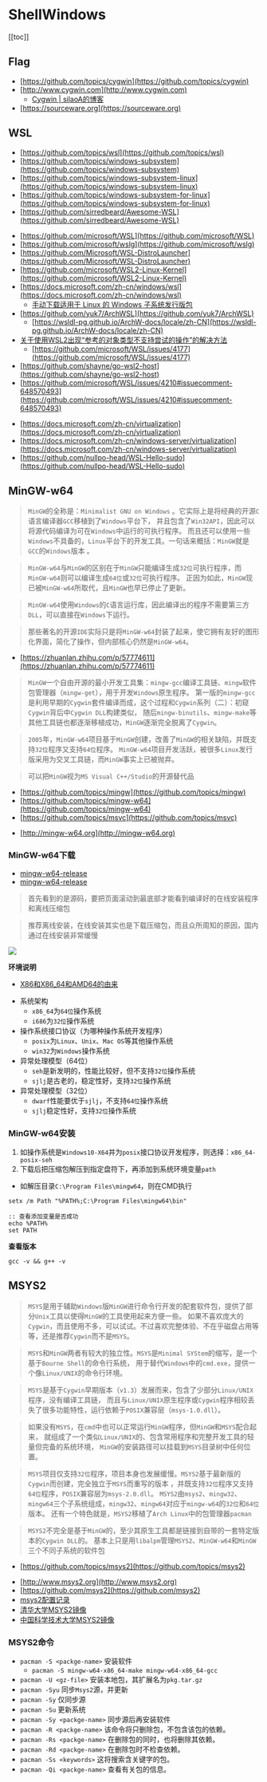 # ShellWindows


[[toc]]



## Flag

* [https://github.com/topics/cygwin](https://github.com/topics/cygwin)
* [http://www.cygwin.com](http://www.cygwin.com)
    * [Cygwin | silaoA的博客](https://silaoa.github.io/tags/Cygwin)
* [https://sourceware.org](https://sourceware.org)




## WSL

+ [https://github.com/topics/wsl](https://github.com/topics/wsl)
+ [https://github.com/topics/windows-subsystem](https://github.com/topics/windows-subsystem)
+ [https://github.com/topics/windows-subsystem-linux](https://github.com/topics/windows-subsystem-linux)
+ [https://github.com/topics/windows-subsystem-for-linux](https://github.com/topics/windows-subsystem-for-linux)
+ [https://github.com/sirredbeard/Awesome-WSL](https://github.com/sirredbeard/Awesome-WSL)

* [https://github.com/microsoft/WSL](https://github.com/microsoft/WSL)
* [https://github.com/microsoft/wslg](https://github.com/microsoft/wslg)
* [https://github.com/Microsoft/WSL-DistroLauncher](https://github.com/Microsoft/WSL-DistroLauncher)
* [https://github.com/microsoft/WSL2-Linux-Kernel](https://github.com/microsoft/WSL2-Linux-Kernel)
* [https://docs.microsoft.com/zh-cn/windows/wsl](https://docs.microsoft.com/zh-cn/windows/wsl)
    * [手动下载适用于 Linux 的 Windows 子系统发行版包](https://docs.microsoft.com/zh-cn/windows/wsl/install-manual)
* [https://github.com/yuk7/ArchWSL](https://github.com/yuk7/ArchWSL)
    * [https://wsldl-pg.github.io/ArchW-docs/locale/zh-CN](https://wsldl-pg.github.io/ArchW-docs/locale/zh-CN)
* [关于使用WSL2出现“参考的对象类型不支持尝试的操作”的解决方法](https://zhuanlan.zhihu.com/p/151392411)
    * [https://github.com/microsoft/WSL/issues/4177](https://github.com/microsoft/WSL/issues/4177)
* [https://github.com/shayne/go-wsl2-host](https://github.com/shayne/go-wsl2-host)
* [https://github.com/microsoft/WSL/issues/4210#issuecomment-648570493](https://github.com/microsoft/WSL/issues/4210#issuecomment-648570493)

- [https://docs.microsoft.com/zh-cn/virtualization](https://docs.microsoft.com/zh-cn/virtualization)
- [https://docs.microsoft.com/zh-cn/windows-server/virtualization](https://docs.microsoft.com/zh-cn/windows-server/virtualization)
- [https://github.com/nullpo-head/WSL-Hello-sudo](https://github.com/nullpo-head/WSL-Hello-sudo)



## MinGW-w64

> `MinGW`的全称是：`Minimalist GNU on Windows` 。它实际上是将经典的开源`C`语言编译器`GCC`移植到了`Windows`平台下，
> 并且包含了`Win32API`，因此可以将源代码编译为可在`Windows`中运行的可执行程序。
> 而且还可以使用一些`Windows`不具备的，`Linux`平台下的开发工具。一句话来概括：`MinGW`就是`GCC`的`Windows`版本 。

> `MinGW-w64`与`MinGW`的区别在于`MinGW`只能编译生成`32位`可执行程序，而`MinGW-w64`则可以编译生成`64位`或`32位`可执行程序。
>  正因为如此，`MinGW`现已被`MinGW-w64`所取代，且`MinGW`也早已停止了更新。

> `MinGW-w64`使用`Windows`的`C`语言运行库，因此编译出的程序不需要第三方`DLL`，可以直接在`Windows`下运行。

> 那些著名的开源`IDE`实际只是将`MinGW-w64`封装了起来，使它拥有友好的图形化界面，简化了操作，但内部核心仍然是`MinGW-w64`。

* [https://zhuanlan.zhihu.com/p/57774611](https://zhuanlan.zhihu.com/p/57774611)

> `MinGW`一个自由开源的最小开发工具集：`mingw-gcc`编译工具链、`mingw`软件包管理器（`mingw-get`），用于开发`Windows`原生程序。
> 第一版的`mingw-gcc`是利用早期的`Cygwin`套件编译而成，这个过程和`Cygwin`系列（二）：初窥`Cygwin`背后中`Cygwin DLL`构建类似，
> 随后`mingw-binutils`、`mingw-make`等其他工具链也都逐渐移植成功，`MinGW`逐渐完全脱离了`Cygwin`。

> `2005`年，`MinGW-w64`项目基于`MinGW`创建，改善了`MinGW`的相关缺陷，并既支持`32位`程序又支持`64位`程序。
> `MinGW-w64`项目开发活跃，被很多`Linux`发行版采用为交叉工具链，而`MinGW`事实上已被抛弃。

> 可以把`MinGW`视为`MS Visual C++/Studio`的开源替代品

+ [https://github.com/topics/mingw](https://github.com/topics/mingw)
+ [https://github.com/topics/mingw-w64](https://github.com/topics/mingw-w64)
+ [https://github.com/topics/msvc](https://github.com/topics/msvc)

* [http://mingw-w64.org](http://mingw-w64.org)



### MinGW-w64下载

* [mingw-w64-release](https://sourceforge.net/projects/mingw-w64/files/mingw-w64/mingw-w64-release/#readme)
* [mingw-w64-release](https://sourceforge.net/projects/mingw-w64/files/Toolchains%20targetting%20Win64/Personal%20Builds/mingw-builds/#readme)

> 首先看到的是源码，要把页面滚动到最底部才能看到编译好的在线安装程序和离线压缩包

> 推荐离线安装，在线安装其实也是下载压缩包，而且众所周知的原因，国内通过在线安装非常缓慢

![](/images/MinGW-w64下载页说明.png)


**环境说明**

* [X86和X86_64和AMD64的由来](https://blog.csdn.net/wf19930209/article/details/79536506)

- 系统架构
    - `x86_64`为`64位`操作系统
    - `i686`为`32位`操作系统
- 操作系统接口协议（为哪种操作系统开发程序）
    - `posix`为`Linux`、`Unix`、`Mac OS`等其他操作系统
    - `win32`为`Windows`操作系统
- 异常处理模型（64位）
    - `seh`是新发明的，性能比较好，但不支持`32位`操作系统
    - `sjlj`是古老的，稳定性好，支持`32位`操作系统
- 异常处理模型（32位）
    - `dwarf`性能要优于`sjlj`，不支持`64位`操作系统
    - `sjlj`稳定性好，支持`32位`操作系统



### MinGW-w64安装

1. 如操作系统是`Windows10-X64`并为`posix`接口协议开发程序，则选择：`x86_64-posix-seh`
2. 下载后把压缩包解压到指定盘符下，再添加到系统环境变量`path`

- 如解压目录`C:\Program Files\mingw64`，则在CMD执行

```batch
setx /m Path "%PATH%;C:\Program Files\mingw64\bin"

:: 查看添加变量是否成功
echo %PATH%
set PATH
```


**查看版本**

```batch
gcc -v && g++ -v
```




## MSYS2

> `MSYS`是用于辅助`Windows`版`MinGW`进行命令行开发的配套软件包，提供了部分`Unix`工具以使得`MinGW`的工具使用起来方便一些。
> 如果不喜欢庞大的`Cygwin`，而且使用不多，可以试试。不过喜欢完整体验、不在乎磁盘占用等等，还是推荐`Cygwin`而不是`MSYS`。

> `MSYS`和`MinGW`两者有较大的独立性。`MSYS`是`Minimal SYStem`的缩写，是一个基于`Bourne Shell`的命令行系统，
> 用于替代`Windows`中的`cmd.exe`，提供一个像`Linux/UNIX`的命令行环境。

> `MSYS`是基于`Cygwin`早期版本（`v1.3`）发展而来，包含了少部分`Linux/UNIX`程序，没有编译工具链，
> 而且与`Linux/UNIX`原生程序或`Cygwin`程序相较丢失了很多功能特性，运行依赖于`POSIX`兼容层（`msys-1.0.dll`）。

> 如果没有`MSYS`，在`cmd`中也可以正常运行`MinGW`程序，但`MinGW`和`MSYS`配合起来，
> 就组成了一个类似`Linux/UNIX`的、包含常用程序和完整开发工具的轻量但完备的系统环境，
> `MinGW`的安装路径可以挂载到`MSYS`目录树中任何位置。

> `MSYS`项目仅支持`32位`程序，项目本身也发展缓慢。`MSYS2`基于最新版的`Cygwin`而创建，完全独立于`MSYS`而重写的版本
> ，并既支持`32位`程序又支持`64位`程序，`POSIX`兼容层为`msys-2.0.dll`。
> `MSYS2`由`msys2`、`mingw32`、`mingw64`三个子系统组成，`mingw32`、`mingw64`对应于`mingw-w64`的`32位`和`64位`版本。
> 还有一个特色就是，`MSYS2`移植了`Arch Linux`中的包管理器`pacman`

> `MSYS2`不完全是基于`MinGW`的，至少其原生工具都是链接到自带的一套特定版本的`Cygwin DLL`的。
> 基本上只是用`libalpm`管理`MSYS2`、`MinGW-w64`和`MinGW`三个不同子系统的软件包

+ [https://github.com/topics/msys2](https://github.com/topics/msys2)

* [http://www.msys2.org](http://www.msys2.org)
* [https://github.com/msys2](https://github.com/msys2)
* [msys2配置记录](https://www.jianshu.com/p/c740b71e7775)
* [清华大学MSYS2镜像](https://mirror.tuna.tsinghua.edu.cn/help/msys2)
* [中国科学技术大学MSYS2镜像](http://mirrors.ustc.edu.cn/help/msys2.html)


### MSYS2命令

- `pacman -S <packge-name>` 安装软件
    - `pacman -S mingw-w64-x86_64-make mingw-w64-x86_64-gcc`
- `pacman -U <gz-file>` 安装本地包，其扩展名为`pkg.tar.gz`  
- `pacman -Syu` 同步`Msys2`源，并更新
- `pacman -Sy` 仅同步源
- `pacman -Su` 更新系统
- `pacman -Sy <packge-name>` 同步源后再安装软件
- `pacman -R <packge-name>` 该命令将只删除包，不包含该包的依赖。
- `pacman -Rs <packge-name>` 在删除包的同时，也将删除其依赖。
- `pacman -Rd <packge-name>` 在删除包时不检查依赖。
- `pacman -Ss <keywords>` 这将搜索含关键字的包。
- `pacman -Qi <packge-name>` 查看有关包的信息。
